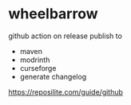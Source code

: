 # wheelbarrow

github action on release publish to

- maven
- modrinth
- curseforge
- generate changelog

https://reposilite.com/guide/github
